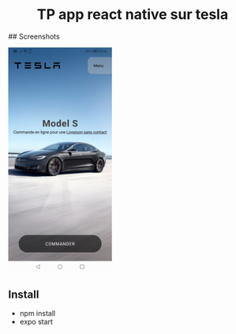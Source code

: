<h1 align="center">
TP app react native sur tesla 
</h1>
## Screenshots

<img
		width="210"
		alt="Capture 1"
		src="https://github.com/zackpathou/app_tesla_RN/blob/master/assets/WhatsApp%20Image%202021-11-09%20at%2023.56.37.jpeg">
    
   

## Install

- npm install
- expo start
